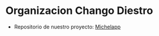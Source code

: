 # Organizacion Chango Diestro

* Repositorio de nuestro proyecto: [Michelapp](https://github.com/ChangoDiestro/Michelapp) 
